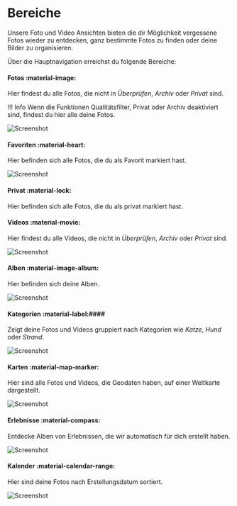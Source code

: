 # Bereiche #
Unsere Foto und Video Ansichten bieten die dir Möglichkeit vergessene Fotos wieder zu entdecken, ganz bestimmte Fotos zu finden oder
deine Bilder zu organisieren.

Über die Hauptnavigation erreichst du folgende Bereiche:

#### Fotos :material-image: ####
Hier findest du alle Fotos, die nicht in *Überprüfen*, *Archiv* oder *Privat* sind.

!!! Info
    Wenn die Funktionen Qualitätsfilter, Privat oder Archiv deaktiviert sind, findest du hier alle deine Fotos.
    
![Screenshot](img/photos-section.png)

#### Favoriten :material-heart: ####
Hier befinden sich alle Fotos, die du als Favorit markiert hast.

![Screenshot](img/favorites-section.png)

#### Privat :material-lock: ####
Hier befinden sich alle Fotos, die du als privat markiert hast.

#### Videos :material-movie: ####
Hier findest du alle Videos, die nicht in *Überprüfen*, *Archiv* oder *Privat* sind.

![Screenshot](img/video-section.png)

#### Alben :material-image-album: ####
Hier befinden sich deine Alben.

![Screenshot](img/album-section.png)

#### Kategorien :material-label:####
Zeigt deine Fotos und Videos gruppiert nach Kategorien wie *Katze*, *Hund* oder *Strand*.

![Screenshot](img/label-section.png)

#### Karten :material-map-marker: ####
Hier sind alle Fotos und Videos, die Geodaten haben, auf einer Weltkarte dargestellt.

![Screenshot](img/places-section.png)

#### Erlebnisse :material-compass: ####
Entdecke Alben von Erlebnissen, die wir automatisch für dich erstellt haben.

![Screenshot](img/moments.png)

#### Kalender :material-calendar-range: ####
Hier sind deine Fotos nach Erstellungsdatum sortiert.

![Screenshot](img/calendar.png)


    
